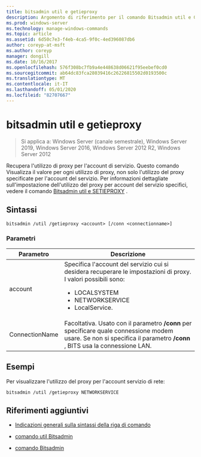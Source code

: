 ```yaml
---
title: bitsadmin util e getieproxy
description: Argomento di riferimento per il comando Bitsadmin util e GETIEPROXY, che consente di recuperare l'utilizzo del proxy per l'account del servizio specificato.
ms.prod: windows-server
ms.technology: manage-windows-commands
ms.topic: article
ms.assetid: 6d50c7e3-f4eb-4ca5-9f0c-4ed396087db6
author: coreyp-at-msft
ms.author: coreyp
manager: dongill
ms.date: 10/16/2017
ms.openlocfilehash: 576f308bc7fb9a4e448638d06621f95eebef0cd0
ms.sourcegitcommit: ab64dc83fca28039416c26226815502d0193500c
ms.translationtype: MT
ms.contentlocale: it-IT
ms.lasthandoff: 05/01/2020
ms.locfileid: "82707667"
---
```

# <a name="bitsadmin-util-and-getieproxy"></a>bitsadmin util e getieproxy

> Si applica a: Windows Server (canale semestrale), Windows Server 2019, Windows Server 2016, Windows Server 2012 R2, Windows Server 2012

Recupera l'utilizzo di proxy per l'account di servizio. Questo comando Visualizza il valore per ogni utilizzo di proxy, non solo l'utilizzo del proxy specificate per l'account del servizio. Per informazioni dettagliate sull'impostazione dell'utilizzo del proxy per account del servizio specifici, vedere il comando [Bitsadmin util e SETIEPROXY](bitsadmin-util-and-setieproxy.md) .

## <a name="syntax"></a>Sintassi

```
bitsadmin /util /getieproxy <account> [/conn <connectionname>]
```

### <a name="parameters"></a>Parametri

| Parametro | Descrizione |
| --------- | ---------- |
| account | Specifica l'account del servizio cui si desidera recuperare le impostazioni di proxy. I valori possibili sono:<ul><li>LOCALSYSTEM</li><li>   NETWORKSERVICE</li><li>LocalService.</li></ul> |
| ConnectionName | Facoltativa. Usato con il parametro **/conn** per specificare quale connessione modem usare. Se non si specifica il parametro **/conn** , BITS usa la connessione LAN. |

## <a name="examples"></a>Esempi

Per visualizzare l'utilizzo del proxy per l'account servizio di rete:

```
bitsadmin /util /getieproxy NETWORKSERVICE
```

## <a name="additional-references"></a>Riferimenti aggiuntivi

- [Indicazioni generali sulla sintassi della riga di comando](command-line-syntax-key.md)

- [comando util Bitsadmin](bitsadmin-util.md)

- [comando Bitsadmin](bitsadmin.md)
